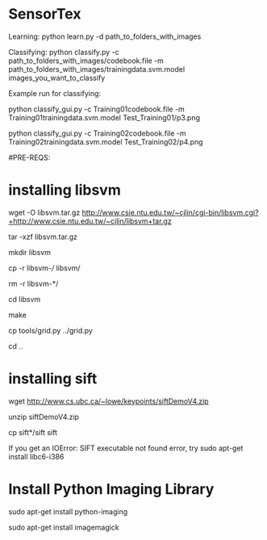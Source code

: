 # SensorTex
Learning: python learn.py -d path_to_folders_with_images

Classifying: python classify.py -c path_to_folders_with_images/codebook.file -m path_to_folders_with_images/trainingdata.svm.model images_you_want_to_classify

Example run for classifying:

python classify_gui.py -c Training01codebook.file -m Training01trainingdata.svm.model Test_Training01/p3.png

python classify_gui.py -c Training02codebook.file -m Training02trainingdata.svm.model Test_Training02/p4.png


#PRE-REQS:
# installing libsvm
wget -O libsvm.tar.gz http://www.csie.ntu.edu.tw/~cjlin/cgi-bin/libsvm.cgi?+http://www.csie.ntu.edu.tw/~cjlin/libsvm+tar.gz

tar -xzf libsvm.tar.gz

mkdir libsvm

cp -r libsvm-*/* libsvm/

rm -r libsvm-*/

cd libsvm

make

cp tools/grid.py ../grid.py

cd ..

# installing sift
wget http://www.cs.ubc.ca/~lowe/keypoints/siftDemoV4.zip

unzip siftDemoV4.zip

cp sift*/sift sift

If you get an IOError: SIFT executable not found error, try sudo apt-get install libc6-i386

# Install Python Imaging Library
sudo apt-get install python-imaging

sudo apt-get install imagemagick
